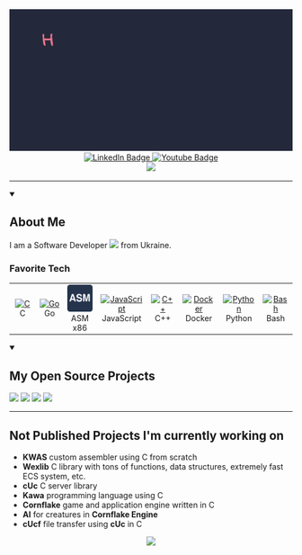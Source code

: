 <div align="center">
  <img src="https://github.com/Dizabanik/Dizabanik/blob/d87c440eb03e1e0e4dbb9faaf2ddc5b8a5454b69/messagif-ezgif.com-loop-count.gif">
</div>
<div id="badges" align="center">
  <a href="https://www.linkedin.com/in/heorhii-kotiuk-bb28562b3?utm_source=share&utm_campaign=share_via&utm_content=profile">
    <img src="https://img.shields.io/badge/LinkedIn-blue?style=for-the-badge&logo=linkedin&logoColor=white" alt="LinkedIn Badge"/>
  </a>
  <a href="https://dizabanik.github.io/">
    <img src="https://img.shields.io/badge/WebSite-grey?style=for-the-badge&logo=web&logoColor=white" alt="Youtube Badge"/>
  </a>
</div>
<div align="center">
  <img src="https://media3.giphy.com/media/v1.Y2lkPTc5MGI3NjExdTQ1NW42b2hnbHJzcW9tM2I5NDJ5bDN2NHVleTQ0c3dsMXA4Mmw2MyZlcD12MV9pbnRlcm5hbF9naWZfYnlfaWQmY3Q9Zw/QDjpIL6oNCVZ4qzGs7/giphy.gif" width="600"/>
</div>

------

<details open> 
  <summary><h2>About Me</h2></summary>
  <p>
    I am a Software Developer <img src="https://media.giphy.com/media/v1.Y2lkPTc5MGI3NjExbWV3b3BybTlwczBnZ2wzeHExNDE4MmRtZWkyZjZ2bWQ5eGwxNmYzOSZlcD12MV9pbnRlcm5hbF9naWZfYnlfaWQmY3Q9Zw/oYQ9HRm5Mo7VXeMNVR/giphy.gif" width="30"> from Ukraine.
  </p>
  <h3 align="left">Favorite Tech</h3>
  <table>
  <tr>
    <td align="center" width="96">
      <a href="#my-open-source-projects">
        <img src="https://cdn.simpleicons.org/c/_" width="48" height="48" alt="C" />
      </a>
      <br>C
    </td>
    <td align="center"  width="96">
      <a href="#my-open-source-projects">
        <img src="https://cdn.simpleicons.org/go/_" width="48" height="48" alt="Go" />
      </a>
      <br>Go
    </td>
    <td align="center" width="96">
      <a href="#my-open-source-projects">
        <img src="/assembly.svg" width="48" height="48" alt="Assembly" />
      </a>
      <br>ASM x86
    </td>
    <td align="center" width="96">
      <a href="#my-open-source-projects">
        <img src="https://cdn.simpleicons.org/javascript/_" width="48" height="48" alt="JavaScript" />
      </a>
      <br>JavaScript
    </td>
    <td align="center" width="96">
      <a href="#my-open-source-projects">
        <img src="https://cdn.simpleicons.org/cplusplus/_" width="48" height="48" alt="C++" />
      </a>
      <br>C++
    </td>
    <td align="center" width="96">
      <a href="#my-open-source-projects" >
        <img src="https://cdn.simpleicons.org/docker/_" width="48" height="48" alt="Docker" />
      </a>
      <br>Docker
    </td>
    <td align="center" width="96"> 
      <a href="#my-open-source-projects" >
        <img src="https://cdn.simpleicons.org/python/_" width="48" height="48" alt="Python" />
      </a>
      <br>Python
    </td>
    <td align="center" width="96">
      <a href="#my-open-source-projects" >
        <img src="https://cdn.simpleicons.org/gnubash/_" width="48" height="48" alt="Bash" />
      </a>
      <br>Bash
    </td>
  </tr>
</table>

</details>
<details open> 
  <summary><h2>My Open Source Projects</h2></summary>
  <p align="left">
    <a href="https://github.com/dizabanik/fissure"><img width="320" src="https://denvercoder1-github-readme-stats.vercel.app/api/pin/?username=dizabanik&repo=fissure&theme=tokyonight&hide_border=true"></a>
    <a href="https://github.com/dizabanik/vWv"><img width="320" src="https://denvercoder1-github-readme-stats.vercel.app/api/pin/?username=dizabanik&repo=vWv&theme=tokyonight&hide_border=true"></a>
    <a href="https://github.com/dizabanik/fwc"><img width="320" src="https://denvercoder1-github-readme-stats.vercel.app/api/pin/?username=dizabanik&repo=fwc&theme=tokyonight&hide_border=true"></a>
    <a href="https://github.com/dizabanik/netman"><img width="320" src="https://denvercoder1-github-readme-stats.vercel.app/api/pin/?username=dizabanik&repo=netman&theme=tokyonight&hide_border=true"></a>
  </p>
</details>

-----

## Not Published Projects I'm currently working on
- **KWAS** custom assembler using C from scratch
- **Wexlib** C library with tons of functions, data structures, extremely fast ECS system, etc.
- **cUc** C server library
- **Kawa** programming language using C
- **Cornflake** game and application engine written in C
- **AI** for creatures in **Cornflake Engine**
- **cUcf** file transfer using **cUc** in C
<div align="center">
  <img src="https://quotes-github-readme.vercel.app/api?type=horizontal&theme=dracula&quote=I%20use%20Arch%20btw.&author=idk">
</div>
